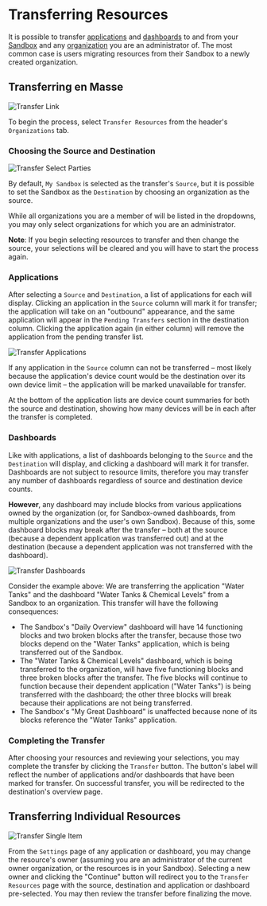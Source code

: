# Transferring Resources

It is possible to transfer [applications](/applications/overview/) and [dashboards](/dashboards/overview/) to and from your [Sandbox](/user-accounts/sandbox/) and any [organization](/organizations/overview/) you are an administrator of. The most common case is users migrating resources from their Sandbox to a newly created organization.

## Transferring en Masse

![Transfer Link](/images/organizations/transfer-link.png "Transfer Link")

To begin the process, select `Transfer Resources` from the header's `Organizations` tab.

### Choosing the Source and Destination

![Transfer Select Parties](/images/organizations/transfer-select-parties.png "Transfer Select Parties")

By default, `My Sandbox` is selected as the transfer's `Source`, but it is possible to set the Sandbox as the `Destination` by choosing an organization as the source.

While all organizations you are a member of will be listed in the dropdowns, you may only select organizations for which you are an administrator.

**Note**: If you begin selecting resources to transfer and then change the source, your selections will be cleared and you will have to start the process again.

### Applications

After selecting a `Source` and `Destination`, a list of applications for each will display. Clicking an application in the `Source` column will mark it for transfer; the application will take on an "outbound" appearance, and the same application will appear in the `Pending Transfers` section in the destination column. Clicking the application again (in either column) will remove the application from the pending transfer list.

![Transfer Applications](/images/organizations/transfer-applications.png "Transfer Applications")

If any application in the `Source` column can not be transferred – most likely because the application's device count would be the destination over its own device limit – the application will be marked unavailable for transfer.

At the bottom of the application lists are device count summaries for both the source and destination, showing how many devices will be in each after the transfer is completed.

### Dashboards

Like with applications, a list of dashboards belonging to the `Source` and the `Destination` will display, and clicking a dashboard will mark it for transfer. Dashboards are not subject to resource limits, therefore you may transfer any number of dashboards regardless of source and destination device counts.

**However**, any dashboard may include blocks from various applications owned by the organization (or, for Sandbox-owned dashboards, from multiple organizations and the user's own Sandbox). Because of this, some dashboard blocks may break after the transfer – both at the source (because a dependent application was transferred out) and at the destination (because a dependent application was not transferred with the dashboard).

![Transfer Dashboards](/images/organizations/transfer-dashboards.png "Transfer Dashboards")

Consider the example above: We are transferring the application "Water Tanks" and the dashboard "Water Tanks & Chemical Levels" from a Sandbox to an organization. This transfer will have the following consequences:

-   The Sandbox's "Daily Overview" dashboard will have 14 functioning blocks and two broken blocks after the transfer, because those two blocks depend on the "Water Tanks" application, which is being transferred out of the Sandbox.
-   The "Water Tanks & Chemical Levels" dashboard, which is being transferred to the organization, will have five functioning blocks and three broken blocks after the transfer. The five blocks will continue to function because their dependent application ("Water Tanks") is being transferred with the dashboard; the other three blocks will break because their applications are not being transferred.
-   The Sandbox's "My Great Dashboard" is unaffected because none of its blocks reference the "Water Tanks" application.

### Completing the Transfer

After choosing your resources and reviewing your selections, you may complete the transfer by clicking the `Transfer` button. The button's label will reflect the number of applications and/or dashboards that have been marked for transfer. On successful transfer, you will be redirected to the destination's overview page.

## Transferring Individual Resources

![Transfer Single Item](/images/organizations/transfer-single-item.png "Transfer Single Item")

From the `Settings` page of any application or dashboard, you may change the resource's owner (assuming you are an administrator of the current owner organization, or the resources is in your Sandbox). Selecting a new owner and clicking the "Continue" button will redirect you to the `Transfer Resources` page with the source, destination and application or dashboard pre-selected. You may then review the transfer before finalizing the move.
